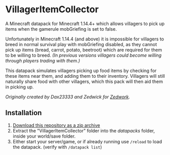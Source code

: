 # VillagerItemCollector
A Minecraft datapack for Minecraft 1.14.4+ which allows villagers to pick up items when the gamerule mobGriefing is set to false.

Unfortunately in Minecraft 1.14.4 (and above) it is impossible for villagers to breed in normal survival play with mobGriefing disabled, as they cannot pick up items (bread, carrot, potato, beetroot) which are required for them to be willing to breed. *(In previous versions villagers could become willing through players trading with them.)*

This datapack simulates villagers picking up food items by checking for these items near them, and adding them to their inventory. Villagers will still naturally share food with other villagers, which this pack will then aid them in picking up.

*Originally created by Dax23333 and Zedwick for [Zedwork](https://zedwork.co.uk).*

## Installation

1. [Download this repository as a zip archive](https://github.com/zedwick/VillagerItemCollector/archive/master.zip)
2. Extract the "VillagerItemCollector" folder into the *datapacks* folder, inside your world/save folder.
3. Either start your server/game, or if already running use `/reload` to load the datapack. (verify with `/datapack list`)
